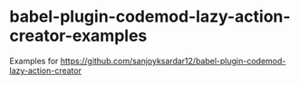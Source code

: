 # babel-plugin-codemod-lazy-action-creator-examples
Examples for https://github.com/sanjoyksardar12/babel-plugin-codemod-lazy-action-creator

